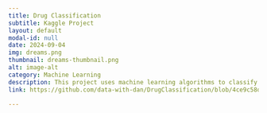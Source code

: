 ```yaml
---
title: Drug Classification
subtitle: Kaggle Project
layout: default
modal-id: null
date: 2024-09-04
img: dreams.png
thumbnail: dreams-thumbnail.png
alt: image-alt
category: Machine Learning
description: This project uses machine learning algorithms to classify drugs based on provided features. The dataset includes various attributes, and models like SVM and Decision Trees are explored.
link: https://github.com/data-with-dan/DrugClassification/blob/4ce9c58d0934e515d5aed36cafab4402b22aefed/DrugClassification.ipynb

---
```

